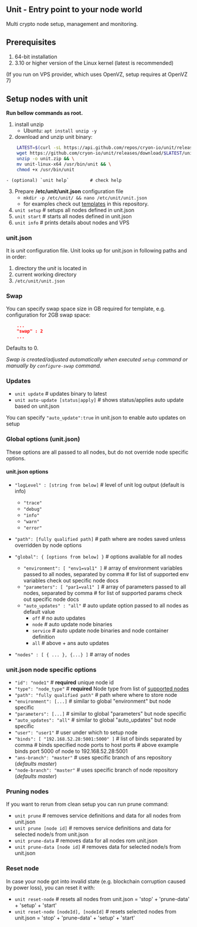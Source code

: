 ## Unit - Entry point to your node world

Multi crypto node setup, management and monitoring.

## Prerequisites 

1. 64-bit installation
2. 3.10 or higher version of the Linux kernel (latest is recommended)

(If you run on VPS provider, which uses OpenVZ, setup requires at OpenVZ 7)

## Setup nodes with unit 

**Run bellow commands as root.**

1. install unzip
    - Ubuntu: `apt install unzip -y`
2. download and unzip unit binary:
```sh
    LATEST=$(curl -sL https://api.github.com/repos/cryon-io/unit/releases/latest | grep tag_name | sed 's/  "tag_name": "//g' | sed 's/",//g')
    wget https://github.com/cryon-io/unit/releases/download/$LATEST/unit-linux-x64.zip -O unit.zip && \
    unzip -o unit.zip && \
    mv unit-linux-x64 /usr/bin/unit && \
    chmod +x /usr/bin/unit
```
    - (optional) `unit help`        # check help 
3. Prepare **/etc/unit/unit.json** configuration file
    - `mkdir -p /etc/unit/ && nano /etc/unit/unit.json`
    - for examples check out [templates](https://github.com/cryon-io/unit/tree/master/templates) in this repository.
4. `unit setup`  # setups all nodes defined in unit.json
5. `unit start`       # starts all nodes defined in unit.json
6. `unit info`        # prints details about nodes and VPS

### unit.json

It is *unit* configuration file. Unit looks up for unit.json in following paths and in order:
1. directory the *unit* is located in
2. current working directory
3. `/etc/unit/unit.json` 

### Swap

You can specify swap space size in GB required for template, e.g. configuration for 2GB swap space:
```json
    ...
    "swap" : 2  
    ...
```
Defaults to 0.

*Swap is created/adjusted automatically when executed `setup` command or manually by `configure-swap` command.*

### Updates

- `unit update`                               # updates binary to latest 
- `unit auto-update [status|apply]`  # shows status/applies auto update based on unit.json 

You can specify `"auto_update":true` in unit.json to enable auto updates on setup

### Global options (unit.json)

These options are all passed to all nodes, but do not override node specific options. 

#### unit.json options

- `"logLevel" : [string from below]`    # level of unit log output (default is info)
  - `"trace"`
  - `"debug"`
  - `"info"`
  - `"warn"`
  - `"error"`
- `"path": [fully qualified path]`      # path where are nodes saved unless overridden by node options
- `"global": { [options from below] }`  # options available for all nodes
  - `"environment": [ "env1=val1" ]`    # array of environment variables passed to all nodes, separated by comma
                                        # for list of supported env variables check out specific node docs
  - `"parameters": [ "par1=val1" ]`     # array of parameters passed to all nodes, separated by comma
                                        # for list of supported params check out specific node docs
  - `"auto_updates" : "all"`            # auto update option passed to all nodes as default value
    - `off`       # no auto updates
    - `node`      # auto update node binaries
    - `service`   # auto update node binaries and node container definition
    - `all`       # above + ans auto updates

- `"nodes" : [ { ... }, {...} ]`        # array of nodes 

### unit.json node specific options

- `"id": "node1"`                           # **required** unique node id
- `"type": "node_type"`                     # **required** Node type from list of [supported nodes](https://github.com/cryon-io/ans/wiki/Supported-Node-Types)
- `"path": "fully qualified path"`          # path where where to store node
- `"environment": [...]`                    # similar to global "environment" but node specific
- `"parameters": [...]`                     # similar to global "parameters" but node specific
- `"auto_updates": "all"`                   # similar to global "auto_updates" but node specific
- `"user": "user1"`                         # user under which to setup node
- `"binds": [ "192.168.52.28:5001:5000" ]`  # list of binds separated by comma
                                            # binds specified node ports to host ports
                                            # above example binds port 5000 of node to 192.168.52.28:5001
- `"ans-branch": "master"`                  # uses specific branch of ans repository (*defaults master*)
- `"node-branch": "master"`                 # uses specific branch of node repository (*defaults master*)

### Pruning nodes

If you want to rerun from clean setup you can run prune command:
- `unit prune`                # removes service definitions and data for all nodes from unit.json
- `unit prune [node id]`      # removes service definitions and data for selected node/s from unit.json
- `unit prune-data`           # removes data for all nodes rom unit.json
- `unit prune-data [node id]` # removes data for selected node/s from unit.json

### Reset node

In case your node got into invalid state (e.g. blockchain corruption caused by power loss), you can reset it with:
- `unit reset-node`                       # resets all nodes from unit.json = 'stop' + 'prune-data' + 'setup' + 'start'
- `unit reset-node [nodeId], [nodeId]`    # resets selected nodes from unit.json = 'stop' + 'prune-data' + 'setup' + 'start'
